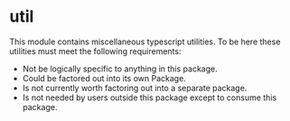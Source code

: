 # util

This module contains miscellaneous typescript utilities.
To be here these utilities must meet the following requirements:

-   Not be logically specific to anything in this package.
-   Could be factored out into its own Package.
-   Is not currently worth factoring out into a separate package.
-   Is not needed by users outside this package except to consume this package.
